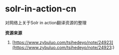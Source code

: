# solr-in-action-cn

对网络上关于Solr in action翻译资源的整理

**资源来源**

1. [https://www.zybuluo.com/tsihedeyo/note/24923](https://www.zybuluo.com/tsihedeyo/note/24923:)

